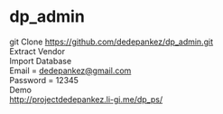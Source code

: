# dp_admin
git Clone https://github.com/dedepankez/dp_admin.git
<br>
Extract Vendor <br>
Import Database <br>
Email = dedepankez@gmail.com <br>
Password = 12345 <br>
Demo <br>
http://projectdedepankez.li-gi.me/dp_ps/
